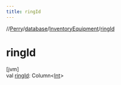 ```yaml
---
title: ringId
---
```

//[Perry](../../../index.html)/[database](../index.html)/[InventoryEquipment](index.html)/[ringId](ring-id.html)



# ringId



[jvm]\
val [ringId](ring-id.html): Column<[Int](https://kotlinlang.org/api/latest/jvm/stdlib/kotlin/-int/index.html)>




